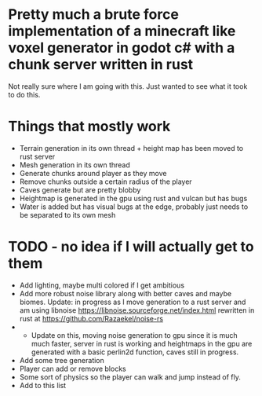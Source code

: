 # Pretty much a brute force implementation of a minecraft like voxel generator in godot c# with a chunk server written in rust

Not really sure where I am going with this. Just wanted to see what it took to do this.

# Things that mostly work

- Terrain generation in its own thread + height map has been moved to rust server
- Mesh generation in its own thread
- Generate chunks around player as they move
- Remove chunks outside a certain radius of the player
- Caves generate but are pretty blobby
- Heightmap is generated in the gpu using rust and vulcan but has bugs
- Water is added but has visual bugs at the edge, probably just needs to be separated to its own mesh

# TODO - no idea if I will actually get to them

- Add lighting, maybe multi colored if I get ambitious
- Add more robust noise library along with better caves and maybe biomes. Update: in progress as I move generation to a rust server and am using libnoise https://libnoise.sourceforge.net/index.html rewritten in rust at https://github.com/Razaekel/noise-rs
- - Update on this, moving noise generation to gpu since it is much much faster, server in rust is working and heightmaps in the gpu are generated with a basic perlin2d function, caves still in progress.
- Add some tree generation
- Player can add or remove blocks
- Some sort of physics so the player can walk and jump instead of fly.
- Add to this list

